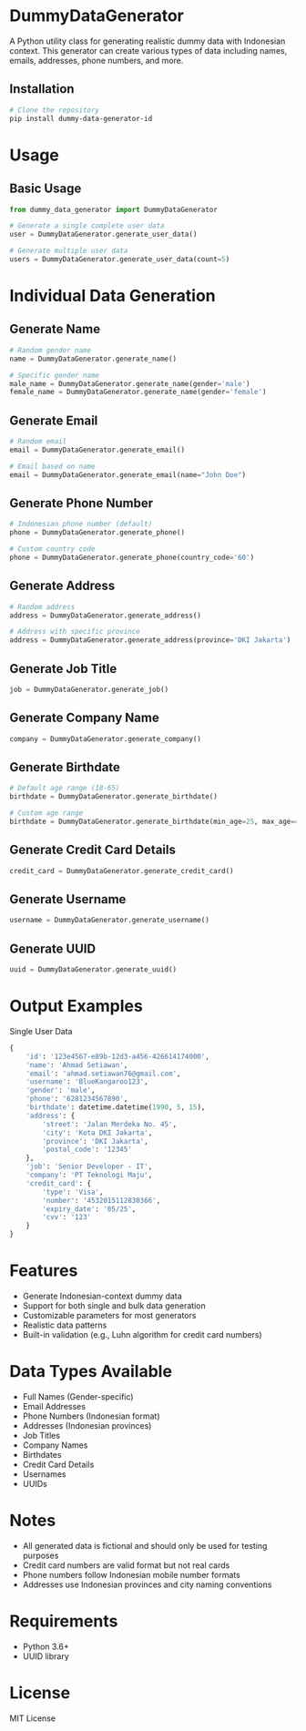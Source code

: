 # DummyDataGenerator

A Python utility class for generating realistic dummy data with Indonesian context. This generator can create various types of data including names, emails, addresses, phone numbers, and more.

## Installation

```bash
# Clone the repository
pip install dummy-data-generator-id
```

# Usage
## Basic Usage
```python
from dummy_data_generator import DummyDataGenerator

# Generate a single complete user data
user = DummyDataGenerator.generate_user_data()

# Generate multiple user data
users = DummyDataGenerator.generate_user_data(count=5)
```

# Individual Data Generation
## Generate Name
```python
# Random gender name
name = DummyDataGenerator.generate_name()

# Specific gender name
male_name = DummyDataGenerator.generate_name(gender='male')
female_name = DummyDataGenerator.generate_name(gender='female')
```

## Generate Email
```python
# Random email
email = DummyDataGenerator.generate_email()

# Email based on name
email = DummyDataGenerator.generate_email(name="John Doe")
```

## Generate Phone Number
```python
# Indonesian phone number (default)
phone = DummyDataGenerator.generate_phone()

# Custom country code
phone = DummyDataGenerator.generate_phone(country_code='60')
```

## Generate Address
```python
# Random address
address = DummyDataGenerator.generate_address()

# Address with specific province
address = DummyDataGenerator.generate_address(province='DKI Jakarta')
```

## Generate Job Title
```python
job = DummyDataGenerator.generate_job()
```

## Generate Company Name
```python
company = DummyDataGenerator.generate_company()
```

## Generate Birthdate
```python
# Default age range (18-65)
birthdate = DummyDataGenerator.generate_birthdate()

# Custom age range
birthdate = DummyDataGenerator.generate_birthdate(min_age=25, max_age=45)
```

## Generate Credit Card Details
```python
credit_card = DummyDataGenerator.generate_credit_card()
```

## Generate Username
```python
username = DummyDataGenerator.generate_username()
```

## Generate UUID
```python
uuid = DummyDataGenerator.generate_uuid()
```

# Output Examples
Single User Data
```python
{
    'id': '123e4567-e89b-12d3-a456-426614174000',
    'name': 'Ahmad Setiawan',
    'email': 'ahmad.setiawan76@gmail.com',
    'username': 'BlueKangaroo123',
    'gender': 'male',
    'phone': '6281234567890',
    'birthdate': datetime.datetime(1990, 5, 15),
    'address': {
        'street': 'Jalan Merdeka No. 45',
        'city': 'Kota DKI Jakarta',
        'province': 'DKI Jakarta',
        'postal_code': '12345'
    },
    'job': 'Senior Developer - IT',
    'company': 'PT Teknologi Maju',
    'credit_card': {
        'type': 'Visa',
        'number': '4532015112830366',
        'expiry_date': '05/25',
        'cvv': '123'
    }
}
```
# Features
- Generate Indonesian-context dummy data
- Support for both single and bulk data generation
- Customizable parameters for most generators
- Realistic data patterns
- Built-in validation (e.g., Luhn algorithm for credit card numbers)

# Data Types Available
- Full Names (Gender-specific)
- Email Addresses
- Phone Numbers (Indonesian format)
- Addresses (Indonesian provinces)
- Job Titles
- Company Names
- Birthdates
- Credit Card Details
- Usernames
- UUIDs

# Notes
- All generated data is fictional and should only be used for testing purposes
- Credit card numbers are valid format but not real cards
- Phone numbers follow Indonesian mobile number formats
- Addresses use Indonesian provinces and city naming conventions

# Requirements
- Python 3.6+
- UUID library

# License
MIT License
